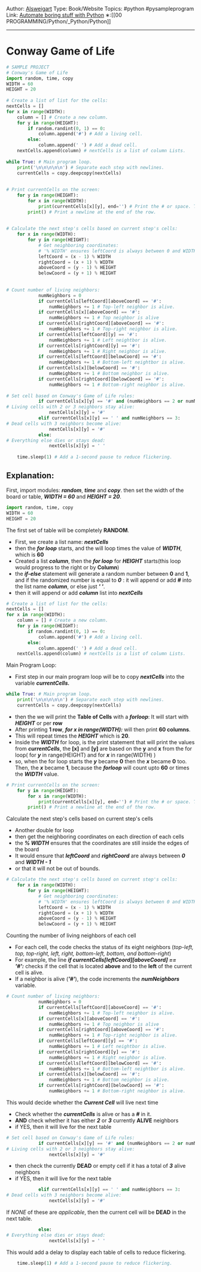 Author: [Alsweigart](https://alsweigart.com/)
Type: Book/Website
Topics: #python #pysampleprogram
Link: [Automate boring stuff with Python](https://automatetheboringstuff.com/)
∗:[[00 PROGRAMMING/Python/_Python/Python]] 

---
# Conway Game of Life

```python
# SAMPLE PROJECT  
# Conway's Game of Life  
import random, time, copy  
WIDTH = 60  
HEIGHT = 20  
  
# Create a list of list for the cells:  
nextCells = []  
for x in range(WIDTH):  
	column = [] # Create a new column.  
	for y in range(HEIGHT):  
		if random.randint(0, 1) == 0:  
			column.append('#') # Add a living cell.  
		else:  
			column.append(' ') # Add a dead cell.  
	nextCells.append(column) # nextCells is a list of column Lists.  
  
while True: # Main program loop.  
	print('\n\n\n\n\n') # Separate each step with newlines.  
	currentCells = copy.deepcopy(nextCells)  
  
  
# Print currentCells on the screen:  
	for y in range(HEIGHT):  
		for x in range(WIDTH):  
			print(currentCells[x][y], end='') # Print the # or space. The[x] and [y] will print the each o  
		print() # Print a newline at the end of the row.  
  
  
# Calculate the next step's cells based on current step's cells:  
	for x in range(WIDTH):  
		for y in range(HEIGHT):  
			# Get neighboring coordinates:  
			# '% WIDTH' ensures leftCoord is always between 0 and WIDTH - 1  
			leftCoord = (x - 1) % WIDTH  
			rightCoord = (x + 1) % WIDTH  
			aboveCoord = (y - 1) % HEIGHT  
			belowCoord = (y + 1) % HEIGHT  
  
  
# Count number of living neighbors:  
			numNeighbors = 0  
			if currentCells[leftCoord][aboveCoord] == '#':  
				numNeighbors += 1 # Top-left neighbor is alive.  
			if currentCells[x][aboveCoord] == '#':  
				numNeighbors += 1 # Top neighbor is alive  
			if currentCells[rightCoord][aboveCoord] == '#':  
				numNeighbors += 1 # Top-right neighbor is alive.  
			if currentCells[leftCoord][y] == '#':  
				numNeighbors += 1 # Left neightbor is alive.  
			if currentCells[rightCoord][y] == '#':  
				numNeighbors += 1 # Right neighbor is alive.  
			if currentCells[leftCoord][belowCoord] == '#':  
				numNeighbors += 1 # Bottom-left neightbor is alive.  
			if currentCells[x][belowCoord] == '#':  
				numNeighbors += 1 # Bottom neighbor is alive.  
			if currentCells[rightCoord][belowCoord] == '#':  
				numNeighbors += 1 # Bottom-right neighbor is alive.  
  
# Set cell based on Conway's Game of Life rules:  
			if currentCells[x][y] == '#' and (numNeighbors == 2 or numNeighbors == 3):  
# Living cells with 2 or 3 neighbors stay alive:  
				nextCells[x][y] = '#'  
			elif currentCells[x][y] == ' ' and numNeighbors == 3:  
# Dead cells with 3 neighbors become alive:  
				nextCells[x][y] = '#'  
			else:  
# Everything else dies or stays dead:  
				nextCells[x][y] = ' '  
  
	time.sleep(1) # Add a 1-second pause to reduce flickering.
```

## Explanation:

First, import modules: ___random___, ___time___ and ___copy___. 
then set the width of the board or table, ___WIDTH = 60___ and ___HEIGHT = 20___. 
```python
import random, time, copy
WIDTH = 60
HEIGHT = 20
```

The first set of table will be completely __RANDOM__. 
- First, we create a list name: ___nextCells___
- then the ___for loop___ starts, and the will loop times the value of ___WIDTH___, which is __60__
- Created a list ___column___, then the ___for loop___ for ___HEIGHT___ starts(this loop would progress to the right or by __Column__)
- the ___if-else___ statement will generate a random number between __0__ and __1__, and if the randomized number is equal to ___0___ : it will append or add ___#___ into the list name ___column___, or else just ___'  '___.
- then it will append or add ___column___ list into ___nextCells___
```python
# Create a list of list for the cells:  
nextCells = []  
for x in range(WIDTH):  
	column = [] # Create a new column.  
	for y in range(HEIGHT):  
		if random.randint(0, 1) == 0:  
			column.append('#') # Add a living cell.  
		else:  
			column.append(' ') # Add a dead cell.  
	nextCells.append(column) # nextCells is a list of column Lists. 
```

Main Program Loop:
- First step in our main program loop will be to copy ___nextCells___ into the variable ___currentCells.___ 
```python
while True: # Main program loop.
	print('\n\n\n\n\n') # Separate each step with newlines.
	currentCells = copy.deepcopy(nextCells)
```

- then the we will print the __Table of Cells__ with a ___forloop___: It will start with ___HEIGHT___ or per __row__ 
- After printing __1 row__, ___for x in range(WIDTH):___ will then print __60 columns__.
- This will repeat times the ___HEIGHT___ which is __20__.
- Inside the ___WIDTH___ for loop, is the print statement that will print the values from ___currentCells___, the __[x]__ and __[y]__ are based on the __y__ and __x__ from the for loop( for ___y___ in range(HEIGHT) and for ___x___ in range(WIDTH) ) 
- so, when the for loop starts the ___y___ became __0__ then the ___x___ became __0__ too. Then, the ___x___ became __1__, because the ___forloop___ will count upto __60__ or times the ___WIDTH___ value.
```python
# Print currentCells on the screen:  
	for y in range(HEIGHT):  
		for x in range(WIDTH):  
			print(currentCells[x][y], end='') # Print the # or space. The[x] and [y] will print the each o  
		print() # Print a newline at the end of the row.  
```

Calculate the next step's cells based on current step's cells
- Another double for loop
- then get the neighboring coordinates on each direction of each cells
- the ___% WIDTH___ ensures that the coordinates are still inside the edges of the board
- It would ensure that ___leftCoord___ and ___rightCoord___ are always between ___0___ and ___WIDTH - 1___ 
- or that it will not be out of bounds.
```python
# Calculate the next step's cells based on current step's cells:  
	for x in range(WIDTH):  
		for y in range(HEIGHT):  
			# Get neighboring coordinates:  
			# '% WIDTH' ensures leftCoord is always between 0 and WIDTH - 1  
			leftCoord = (x - 1) % WIDTH  
			rightCoord = (x + 1) % WIDTH  
			aboveCoord = (y - 1) % HEIGHT  
			belowCoord = (y + 1) % HEIGHT  
```

Counting the number of living neighbors of each cell
- For each cell, the code checks the status of its eight neighbors (_top-left, top, top-right, left, right, bottom-left, bottom, and bottom-right_)
- For example, the line ___if currentCells[leftCoord][aboveCoord] == '#':___ checks if the cell that is located __above__ and to the __left__ of the current cell is alive.
- If a neighbor is alive (___'#'___), the code increments the ___numNeighbors___ variable.
```python
# Count number of living neighbors:  
			numNeighbors = 0  
			if currentCells[leftCoord][aboveCoord] == '#':  
				numNeighbors += 1 # Top-left neighbor is alive.  
			if currentCells[x][aboveCoord] == '#':  
				numNeighbors += 1 # Top neighbor is alive  
			if currentCells[rightCoord][aboveCoord] == '#':  
				numNeighbors += 1 # Top-right neighbor is alive.  
			if currentCells[leftCoord][y] == '#':  
				numNeighbors += 1 # Left neightbor is alive.  
			if currentCells[rightCoord][y] == '#':  
				numNeighbors += 1 # Right neighbor is alive.  
			if currentCells[leftCoord][belowCoord] == '#':  
				numNeighbors += 1 # Bottom-left neightbor is alive.  
			if currentCells[x][belowCoord] == '#':  
				numNeighbors += 1 # Bottom neighbor is alive.  
			if currentCells[rightCoord][belowCoord] == '#':  
				numNeighbors += 1 # Bottom-right neighbor is alive. 
```

This would decide whether the ___Current Cell___ will live next time
- Check whether the ___currentCells___ is alive or has a ___#___ in it.
- __AND__ check whether it has either ___2___ or ___3___ currently __ALIVE__ neighbors
- if YES, then it will live for the next table
```python
# Set cell based on Conway's Game of Life rules:  
			if currentCells[x][y] == '#' and (numNeighbors == 2 or numNeighbors == 3):  
# Living cells with 2 or 3 neighbors stay alive:  
				nextCells[x][y] = '#'  

```
- then check the currently __DEAD__ or empty cell if it has a total of ___3___ alive neighbors
- if YES, then it will live for the next table
```python
			elif currentCells[x][y] == ' ' and numNeighbors == 3:  
# Dead cells with 3 neighbors become alive:  
				nextCells[x][y] = '#'  
```

If _NONE_ of these are _applicable_, then the current cell will be __DEAD__ in the next table.
```python			
			else:  
# Everything else dies or stays dead:  
				nextCells[x][y] = ' '  
```

This would add a delay to display each table of cells to reduce flickering.
```python
	time.sleep(1) # Add a 1-second pause to reduce flickering.
```